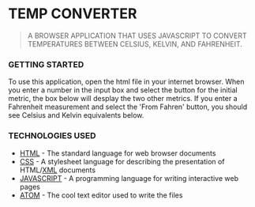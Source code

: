 # TEMP CONVERTER
> A BROWSER APPLICATION THAT USES JAVASCRIPT TO CONVERT TEMPERATURES BETWEEN CELSIUS, KELVIN, AND FAHRENHEIT.

### GETTING STARTED
To use this application, open the html file in your internet browser. When you enter a number in the input box and select the button for the initial metric, the box below will desplay the two other metrics. If you enter a Fahrenheit measurement and select the 'From Fahren' button, you should see Celsius and Kelvin equivalents below.

### TECHNOLOGIES USED
* [HTML](https://html.com/) - The standard language for web browser documents
* [CSS](https://developer.mozilla.org/en-US/docs/Web/CSS) - A stylesheet language for describing the presentation of HTML/[XML](https://www.w3schools.com/xml/) documents
* [JAVASCRIPT](https://www.javascript.com/) - A programming language for writing interactive web pages
* [ATOM](https://atom.io) - The cool text editor used to write the files

